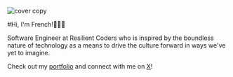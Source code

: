 ![cover copy](https://github.com/user-attachments/assets/d13de5bf-570a-4ea6-81e5-59c5917d9d29)

#Hi, I'm French!🙋🏾‍♀️

Software Engineer at Resilient Coders who is inspired by the boundless nature of technology as a means to drive the culture forward in ways we've yet to imagine.



Check out my [portfolio](https://fullstackfrench.netlify.app/) and connect with me on [X](https://x.com/fullstackfrench)!

<!--
**fullstackfrench/fullstackfrench** is a ✨ _special_ ✨ repository because its `README.md` (this file) appears on your GitHub profile.

Here are some ideas to get you started:

- 🔭 I’m currently working on ...
- 🌱 I’m currently learning ...
- 👯 I’m looking to collaborate on ...
- 🤔 I’m looking for help with ...
- 💬 Ask me about ...
- 📫 How to reach me: ...
- 😄 Pronouns: ...
- ⚡ Fun fact: ...
-->

